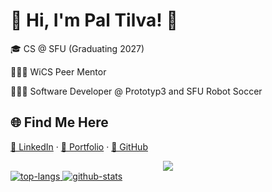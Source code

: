 # 🌸 Hi, I'm Pal Tilva! 🌸  



🎓 CS @ SFU (Graduating 2027) 

🙋🏻‍♀️ WiCS Peer Mentor

👩🏻‍💻 Software Developer @ Prototyp3 and SFU Robot Soccer
  

## 🌐 Find Me Here
[💼 LinkedIn](https://www.linkedin.com/in/pal-tilva) · [🌸 Portfolio](https://pal-tilva.vercel.app) · [🐙 GitHub](https://github.com/prt2)  

<div align="center">
  <img src="https://komarev.com/ghpvc/?username=prt2">
</div>

<a href="https://github.com/anuraghazra/github-readme-stats#gh-dark-mode-only">
  <img src="https://github-stat-card.vercel.app/api/top-langs/?username=prt2&size_weight=0.5&count_weight=0.5&card_width=440&langs_count=10&layout=compact&theme=github_dark&border_color=30363d&count_private=true](https://github-stat-card.vercel.app/api?username=prt2&include_all_commits=true&count_private=true&v=2#gh-dark-mode-only"
       alt="top-langs" />
</a>

<a href="https://github.com/anuraghazra/github-readme-stats#gh-dark-mode-only">
  <img src="https://github-stat-card.vercel.app/api?username=prt2&card_width=440&custom_title=GitHub%20Stats&show_icons=true&show=prs_merged&theme=github_dark&border_color=30363d&count_private=true&include_all_commits=true#gh-dark-mode-only"
       alt="github-stats" />
</a>
